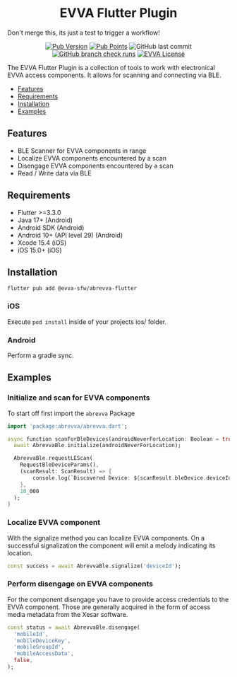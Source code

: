 <p align="center">
  <h1 align="center">EVVA Flutter Plugin</h1>
</p>

Don't merge this, its just a test to trigger a workflow!

<p align="center">
  <a href="https://pub.dev/packages/abrevva">
    <img alt="Pub Version" src="https://img.shields.io/pub/v/abrevva"></a>
  <a href="https://pub.dev/packages/abrevva">
  <img alt="Pub Points" src="https://img.shields.io/pub/points/abrevva"></a>
  <img alt="GitHub last commit" src="https://img.shields.io/github/last-commit/evva-sfw/abrevva-flutter">
  <a href="https://github.com/evva-sfw/abrevva-flutter/actions"><img alt="GitHub branch check runs" src="https://img.shields.io/github/check-runs/evva-sfw/abrevva-flutter/main"></a>
  <a href="LICENSE"><img src="https://img.shields.io/badge/license-EVVA_License-yellow.svg?color=fce500&logo=data:image/svg+xml;base64,PCEtLSBHZW5lcmF0ZWQgYnkgSWNvTW9vbi5pbyAtLT4KPHN2ZyB2ZXJzaW9uPSIxLjEiIHhtbG5zPSJodHRwOi8vd3d3LnczLm9yZy8yMDAwL3N2ZyIgd2lkdGg9IjY0MCIgaGVpZ2h0PSIxMDI0IiB2aWV3Qm94PSIwIDAgNjQwIDEwMjQiPgo8ZyBpZD0iaWNvbW9vbi1pZ25vcmUiPgo8L2c+CjxwYXRoIGZpbGw9IiNmY2U1MDAiIGQ9Ik02MjIuNDIzIDUxMS40NDhsLTMzMS43NDYtNDY0LjU1MmgtMjg4LjE1N2wzMjkuODI1IDQ2NC41NTItMzI5LjgyNSA0NjYuNjY0aDI3NS42MTJ6Ij48L3BhdGg+Cjwvc3ZnPgo=" alt="EVVA License"></a>
</p>

The EVVA Flutter Plugin is a collection of tools to work with electronical EVVA access components. It allows for scanning and connecting via BLE.

- [Features](#features)
- [Requirements](#requirements)
- [Installation](#installation)
- [Examples](#examples)

## Features

- BLE Scanner for EVVA components in range
- Localize EVVA components encountered by a scan
- Disengage EVVA components encountered by a scan
- Read / Write data via BLE

## Requirements

- Flutter >=3.3.0
- Java 17+ (Android)
- Android SDK (Android)
- Android 10+ (API level 29) (Android)
- Xcode 15.4 (iOS)
- iOS 15.0+ (iOS)

## Installation

```
flutter pub add @evva-sfw/abrevva-flutter
```

### iOS

Execute `pod install` inside of your projects ios/ folder.

### Android

Perform a gradle sync.

## Examples

### Initialize and scan for EVVA components

To start off first import the `abrevva` Package

```Dart
import 'package:abrevva/abrevva.dart';

async function scanForBleDevices(androidNeverForLocation: Boolean = true, timeout: Number) {
  await AbrevvaBle.initialize(androidNeverForLocation);

  AbrevvaBle.requestLEScan( 
    RequestBleDeviceParams(),
    (scanResult: ScanResult) => {
        console.log(`Discovered Device: ${scanResult.bleDevice.deviceId}`);
    },
    10_000
  );
}
```

### Localize EVVA component

With the signalize method you can localize EVVA components. On a successful signalization the component will emit a melody indicating its location.

```Dart
const success = await AbrevvaBle.signalize('deviceId');
```

### Perform disengage on EVVA components

For the component disengage you have to provide access credentials to the EVVA component. Those are generally acquired in the form of access media metadata from the Xesar software.

```Dart
const status = await AbrevvaBle.disengage(
  'mobileId',
  'mobileDeviceKey',
  'mobileGroupId',
  'mobileAccessData',
  false,
);
```
